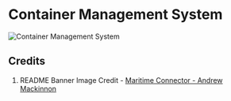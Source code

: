 # Container Management System

![Container Management System](http://maritime-connector.com/ships_uploads/wana_bhum-9308663-container_ship-8-140842.jpg)

## Credits

1. README Banner Image Credit - [Maritime Connector - Andrew Mackinnon](http://maritime-connector.com/ship/wana-bhum-9308663/)
